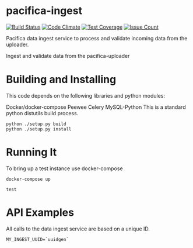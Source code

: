 # pacifica-ingest
[![Build Status](https://travis-ci.org/EMSL-MSC/pacifica-ingest.svg?branch=master)](https://travis-ci.org/EMSL-MSC/pacifica-ingest)
[![Code Climate](https://codeclimate.com/github/EMSL-MSC/pacifica-ingest/badges/gpa.svg)](https://codeclimate.com/github/EMSL-MSC/pacifica-ingest)
[![Test Coverage](https://codeclimate.com/github/EMSL-MSC/pacifica-ingest/badges/coverage.svg)](https://codeclimate.com/github/EMSL-MSC/pacifica-ingest/coverage)
[![Issue Count](https://codeclimate.com/github/EMSL-MSC/pacifica-ingest/badges/issue_count.svg)](https://codeclimate.com/github/EMSL-MSC/pacifica-ingest)

Pacifica data ingest service to process and validate incoming data from the uploader.

Ingest and validate data from the pacifica-uploader

# Building and Installing

This code depends on the following libraries and python modules:

Docker/docker-compose
Peewee
Celery
MySQL-Python
This is a standard python distutils build process.

```
python ./setup.py build
python ./setup.py install
```

# Running It

To bring up a test instance use docker-compose

```
docker-compose up

test
```

# API Examples

All calls to the data ingest service are based on a unique ID.

```
MY_INGEST_UUID=`uuidgen`
```


